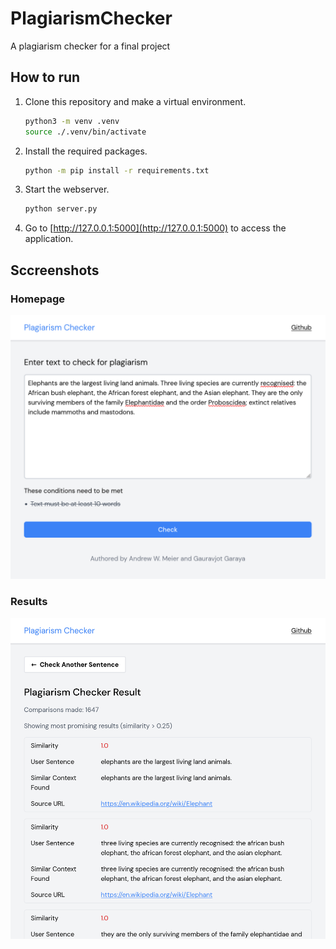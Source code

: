 # PlagiarismChecker

A plagiarism checker for a final project

## How to run

1. Clone this repository and make a virtual environment.

    ```bash
    python3 -m venv .venv
    source ./.venv/bin/activate
    ```

2. Install the required packages.

    ```bash
    python -m pip install -r requirements.txt
    ```

3. Start the webserver.

    ```bash
    python server.py
    ```

4. Go to [http://127.0.0.1:5000](http://127.0.0.1:5000) to access the application.

## Sccreenshots

### Homepage

![Homepage](screenshots/homepage.png)

### Results

![Results](screenshots/results.png)
